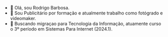 - 👋 Olá, sou Rodrigo Barbosa.
- 👀 Sou Publicitário por formação e atualmente trabalho como fotógrado e videomaker. 
- 🌱 Buscando migraçao para Tecnologia da Informação, atuamente curso o 3º período em Sistemas Para Internet (2024.1).


<!---
orodrigobarbosa/orodrigobarbosa is a ✨ special ✨ repository because its `README.md` (this file) appears on your GitHub profile.
You can click the Preview link to take a look at your changes.
--->
